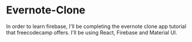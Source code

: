 # Evernote-Clone
In order to learn firebase, I'll be completing the evernote clone app tutorial that freecodecamp offers. I'll be using React, Firebase and Material UI.
